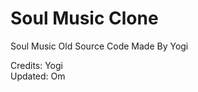 <h1>Soul Music Clone</h1>
<p>Soul Music Old Source Code Made By Yogi</p>

Credits: Yogi<br>
Updated: Om
